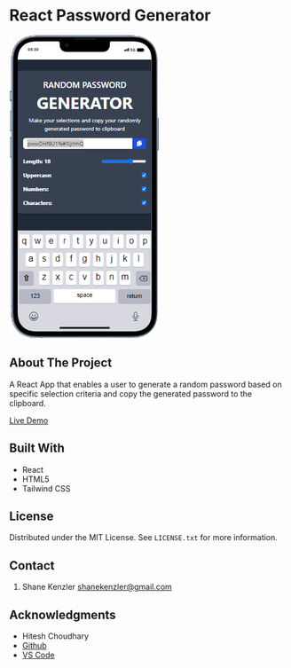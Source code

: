 # React Password Generator

![React Toggler Screenshot](src/assets/password-generator-screenshot.png)

## About The Project

A React App that enables a user to generate a random password based on specific selection criteria and copy the generated password to the clipboard.

[Live Demo](https://skenzler.github.io/react-password-generator/)

## Built With

- React
- HTML5
- Tailwind CSS

## License

Distributed under the MIT License. See `LICENSE.txt` for more information.

## Contact

1. Shane Kenzler <shanekenzler@gmail.com>

## Acknowledgments

- Hitesh Choudhary
- [Github](https://github.com)
- [VS Code](https://code.visualstudio.com)
